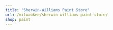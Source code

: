```yaml
---
title: "Sherwin-Williams Paint Store"
url: /milwaukee/sherwin-williams-paint-store/
shop: paint
---
```

